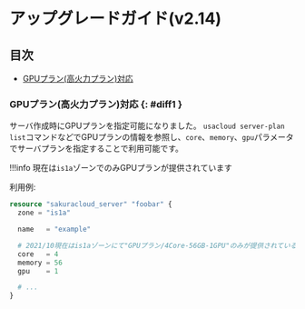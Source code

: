# アップグレードガイド(v2.14)

## 目次

- [GPUプラン(高火力プラン)対応](#diff1)
  
### GPUプラン(高火力プラン)対応 {: #diff1 }

サーバ作成時にGPUプランを指定可能になりました。
`usacloud server-plan list`コマンドなどでGPUプランの情報を参照し、`core`、`memory`、`gpu`パラメータでサーバプランを指定することで利用可能です。

!!!info
   現在は`is1a`ゾーンでのみGPUプランが提供されています


利用例:

```tf
resource "sakuracloud_server" "foobar" {
  zone = "is1a" 

  name   = "example"

  # 2021/10現在はis1aゾーンにて"GPUプラン/4Core-56GB-1GPU"のみが提供されている
  core   = 4
  memory = 56
  gpu    = 1

  # ...
}
```